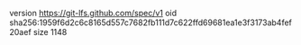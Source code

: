 version https://git-lfs.github.com/spec/v1
oid sha256:1959f6d2c6c8165d557c7682fb111d7c622ffd69681ea1e3f3173ab4fef20aef
size 1148
